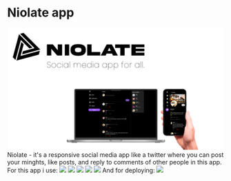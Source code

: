 # Niolate app
<img src="./prev-nio.jpg" alt="desc-photo">
Niolate - it's a responsive social media app like a twitter where you can post your minghts, like posts, and reply to comments of other people in this app.
For this app i use: <img src="https://img.shields.io/badge/typescript-%23007ACC.svg?style=for-the-badge&logo=typescript&logoColor=white"> <img src="https://img.shields.io/badge/MongoDB-%234ea94b.svg?style=for-the-badge&logo=mongodb&logoColor=white">  <img src="https://img.shields.io/badge/Next-black?style=for-the-badge&logo=next.js&logoColor=white"> <img src="https://img.shields.io/badge/react-%2320232a.svg?style=for-the-badge&logo=react&logoColor=%2361DAFB"> <img src="https://img.shields.io/badge/tailwindcss-%2338B2AC.svg?style=for-the-badge&logo=tailwind-css&logoColor=white">
And for deploying: <img src="https://img.shields.io/badge/vercel-%23000000.svg?style=for-the-badge&logo=vercel&logoColor=white"> 
